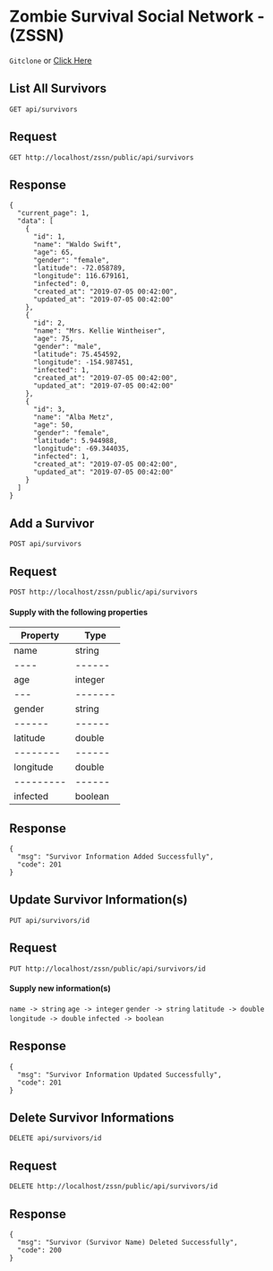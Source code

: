 # Zombie Survival Social Network - (ZSSN)

`Gitclone` or <a href="https://marcels-zssn.herokuapp.com" target="_blank">Click Here<a>


## List All Survivors

`GET api/survivors`

## Request
`GET http://localhost/zssn/public/api/survivors`

## Response
~~~
{
  "current_page": 1,
  "data": [
    {
      "id": 1,
      "name": "Waldo Swift",
      "age": 65,
      "gender": "female",
      "latitude": -72.058789,
      "longitude": 116.679161,
      "infected": 0,
      "created_at": "2019-07-05 00:42:00",
      "updated_at": "2019-07-05 00:42:00"
    },
    {
      "id": 2,
      "name": "Mrs. Kellie Wintheiser",
      "age": 75,
      "gender": "male",
      "latitude": 75.454592,
      "longitude": -154.987451,
      "infected": 1,
      "created_at": "2019-07-05 00:42:00",
      "updated_at": "2019-07-05 00:42:00"
    },
    {
      "id": 3,
      "name": "Alba Metz",
      "age": 50,
      "gender": "female",
      "latitude": 5.944988,
      "longitude": -69.344035,
      "infected": 1,
      "created_at": "2019-07-05 00:42:00",
      "updated_at": "2019-07-05 00:42:00"
    }
  ]
}
~~~

## Add a Survivor

`POST api/survivors`

## Request
`POST http://localhost/zssn/public/api/survivors`

#### Supply with the following properties
Property  | Type
--------  | ----
name      | string
----      | ------
age       | integer
---       | -------
gender    | string
------    | ------
latitude  | double
--------  | ------
longitude | double
--------- | ------
infected  | boolean


## Response
~~~
{
  "msg": "Survivor Information Added Successfully",
  "code": 201
}
~~~

## Update Survivor Information(s)

`PUT api/survivors/id`

## Request
`PUT http://localhost/zssn/public/api/survivors/id`

#### Supply new information(s)
`name -> string`
`age -> integer`
`gender -> string`
`latitude -> double`
`longitude -> double`
`infected -> boolean`

## Response
~~~
{
  "msg": "Survivor Information Updated Successfully",
  "code": 201
}
~~~

## Delete Survivor Informations

`DELETE api/survivors/id`

## Request
`DELETE http://localhost/zssn/public/api/survivors/id`

## Response
~~~
{
  "msg": "Survivor (Survivor Name) Deleted Successfully",
  "code": 200
}
~~~
